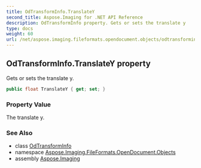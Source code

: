 ```yaml
---
title: OdTransformInfo.TranslateY
second_title: Aspose.Imaging for .NET API Reference
description: OdTransformInfo property. Gets or sets the translate y
type: docs
weight: 60
url: /net/aspose.imaging.fileformats.opendocument.objects/odtransforminfo/translatey/
---
```

## OdTransformInfo.TranslateY property

Gets or sets the translate y.

```csharp
public float TranslateY { get; set; }
```

### Property Value

The translate y.

### See Also

* class [OdTransformInfo](../)
* namespace [Aspose.Imaging.FileFormats.OpenDocument.Objects](../../odtransforminfo/)
* assembly [Aspose.Imaging](../../../)


